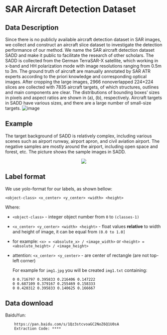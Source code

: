# SAR Aircraft Detection Dataset
## Data Description
Since there is no publicly available aircraft detection dataset in SAR images, we collect and construct an aircraft slice dataset to investigate the detection performance of our method. We name the SAR aircraft detection dataset SADD and make it public to facilitate the research of other scholars. The SADD is collected from the German TerraSAR-X satellite, which working in x-band and HH polarization mode with image resolutions ranging from 0.5m to 3m. The ground truth of aircraft are manually annotated by SAR ATR experts according to the priori knowledge and corresponding optical images. After cropping the large images, 2966 nonoverlapped 224×224 slices are collected with 7835 aircraft targets, of which structures, outlines and main components are clear. The distributions of bounding boxes’ sizes in pixels and aspect ratios are shown in  (a), (b), respectively. Aircraft targets in SADD have various sizes, and there are a large number of small-size targets.
![image](https://user-images.githubusercontent.com/100459825/155867948-96e7b34b-9e59-4941-8b88-6f4d4935212a.png)
## Example
The target background of SADD is relatively complex, including various scenes such as airport runway, airport apron, and civil aviation airport. The negative samples are mostly around the airport, including open space and forest, etc. The picture shows the sample images in SADD.

<div align=center>
<img src="https://user-images.githubusercontent.com/100459825/155868013-55f34875-0e2d-4508-bd97-8f982775c40a.png">
</div>

## Label format
We use yolo-format for our labels, as shown bellow:

`<object-class> <x_center> <y_center> <width> <height>`

 Where:

- `<object-class>` - integer object number from `0` to `(classes-1)`
- `<x_center> <y_center> <width> <height>` - float values **relative** to width and height of image, it can be equal from `(0.0 to 1.0]`
- for example: `<x> = <absolute_x> / <image_width>` or `<height> = <absolute_height> / <image_height>`
- attention: `<x_center> <y_center>` - are center of rectangle (are not top-left corner)

  For example for `img1.jpg` you will be created `img1.txt` containing:

  ```csv
  0 0.716797 0.395833 0.216406 0.147222
  0 0.687109 0.379167 0.255469 0.158333
  0 0.420312 0.395833 0.140625 0.166667
  ```
## Data download
BaiduYun:

        https://pan.baidu.com/s/1Qz3stcvoaGC2NoZ6Q1U0sA 
        Extraction Code: ****

